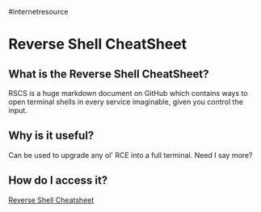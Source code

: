 #internetresource
# Reverse Shell CheatSheet
## What is the Reverse Shell CheatSheet?
RSCS is a huge markdown document on GitHub which contains ways to open terminal shells in every service imaginable, given you control the input.

## Why is it useful?
Can be used to upgrade any ol' RCE into a full terminal. Need I say more?

## How do I access it?
[Reverse Shell Cheatsheet](https://github.com/swisskyrepo/PayloadsAllTheThings/blob/master/Methodology%20and%20Resources/Reverse%20Shell%20Cheatsheet.md)
